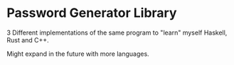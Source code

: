 # Password Generator Library

3 Different implementations of the same program to "learn" myself Haskell, Rust and C++.

Might expand in the future with more languages.